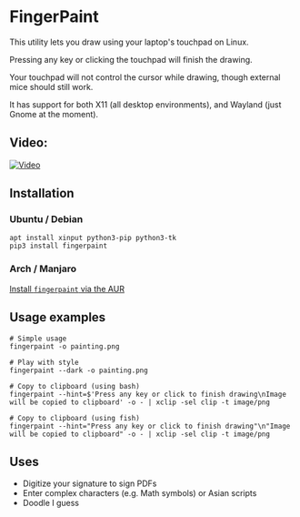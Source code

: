 # FingerPaint

This utility lets you draw using your laptop's touchpad on Linux.

Pressing any key or clicking the touchpad will finish the drawing.

Your touchpad will not control the cursor while drawing, though external mice should still work.

It has support for both X11 (all desktop environments), and Wayland (just Gnome at the moment).

## Video:

[![Video](http://img.youtube.com/vi/4gewfYs4I68/0.jpg)](http://www.youtube.com/watch?v=4gewfYs4I68 "FingerPaint demonstration video")

## Installation

### Ubuntu / Debian

```shell
apt install xinput python3-pip python3-tk
pip3 install fingerpaint
```

### Arch / Manjaro

[Install `fingerpaint` via the AUR](https://aur.archlinux.org/packages/fingerpaint/)

## Usage examples
```shell
# Simple usage
fingerpaint -o painting.png

# Play with style
fingerpaint --dark -o painting.png

# Copy to clipboard (using bash)
fingerpaint --hint=$'Press any key or click to finish drawing\nImage will be copied to clipboard' -o - | xclip -sel clip -t image/png

# Copy to clipboard (using fish)
fingerpaint --hint="Press any key or click to finish drawing"\n"Image will be copied to clipboard" -o - | xclip -sel clip -t image/png
```

## Uses

- Digitize your signature to sign PDFs
- Enter complex characters (e.g. Math symbols) or Asian scripts
- Doodle I guess
